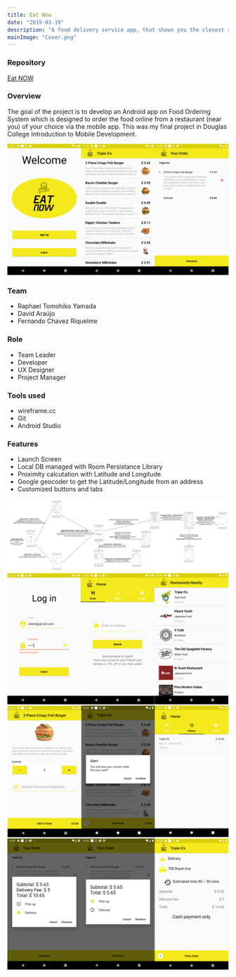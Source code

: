 ```yaml
---
title: Eat Now
date: "2019-03-19"
description: "A food delivery service app, that shows you the closest restaurants to your location. We use SQLite with Android Room plugin to get the data."
mainImage: "Cover.png"
---
```


### Repository
[Eat NOW](https://github.com/Fershark/eatNow-csis3175)

### Overview

The goal of the project is to develop an Android app on Food Ordering System which is designed to order the food online from a
restaurant (near you) of your choice via the mobile app. This was my final project in Douglas College Introduction to Mobile Development.

![Cover](./Cover.png)


### Team
- Raphael Tomohiko Yamada
- David Araújo
- Fernando Chavez Riquelme

### Role
- Team Leader
- Developer
- UX Designer
- Project Manager

### Tools used
- wireframe.cc
- Git
- Android Studio

### Features
- Launch Screen
- Local DB managed with Room Persistance Library
- Proximity calcutation with Latitude and Longitude
- Google geocoder to get the Latitude/Longitude from an address
- Customized buttons and tabs

![Layout](./Layout.jpeg)
![Screens1](./screen1.png)
![Screens2](./screen2.png)
![Screens2](./screen3.png)